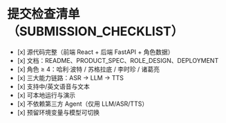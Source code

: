 # 提交检查清单（SUBMISSION\_CHECKLIST）

* \[x] 源代码完整（前端 React + 后端 FastAPI + 角色数据）
* \[x] 文档：README、PRODUCT\_SPEC、ROLE\_DESIGN、DEPLOYMENT
* \[x] 角色 ≥ 4：哈利·波特 / 苏格拉底 / 李时珍 / 诸葛亮
* \[x] 三大能力链路：ASR → LLM → TTS
* \[x] 支持中/英文语音与文本
* \[x] 可本地运行与演示
* \[x] 不依赖第三方 Agent（仅用 LLM/ASR/TTS）
* \[x] 预留环境变量与模型可切换

